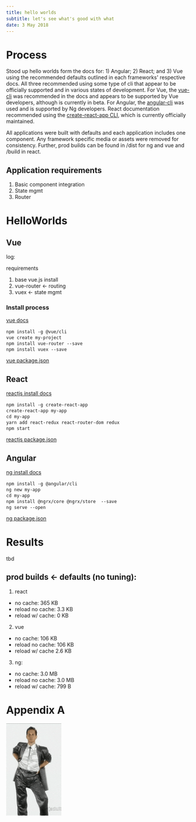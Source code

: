 ```yaml
---
title: hello worlds
subtitle: let's see what's good with what
date: 3 May 2018
---
```


# Process
Stood up hello worlds form the docs for: 1) Angular; 2) React; and 3) Vue using the recommended defaults outlined in each frameworks' respective docs. All three recommended using some type of cli that appear to be officially supported and in various states of development. For Vue, the [vue-cli](https://github.com/vuejs/vue-cli) was recommended in the docs and appears to be supported by Vue developers, although is currently in beta. For Angular, the [angular-cli](https://github.com/angular/angular-cli) was used and is supported by Ng developers. React documentation recommended using the [create-react-app CLI](https://github.com/angular/angular-cli), which is currently officially maintained.

All applications were built with defaults and each application includes one component. Any framework specific media or assets were removed for consistency. Further, prod builds can be found in /dist for ng and vue and /build in react.

## Application requirements
1. Basic component integration
2. State mgmt
3. Router

# HelloWorlds

## Vue

log:

requirements
1. base vue.js install
2. vue-router <- routing
3. vuex <- state mgmt

### Install process
[vue docs](https://github.com/vuejs/vue-cli)

```
npm install -g @vue/cli
vue create my-project
npm install vue-router --save
npm install vuex --save
```
[vue package.json](./vue/vue-hello/package.json)

## React
[reactjs install docs](https://reactjs.org/docs/add-react-to-a-new-app.html)

```
npm install -g create-react-app
create-react-app my-app
cd my-app
yarn add react-redux react-router-dom redux
npm start
```

[reactjs package.json](./react/react-hello/package.json)

## Angular
[ng install docs](https://angular.io/guide/quickstart)

```
npm install -g @angular/cli
ng new my-app
cd my-app
npm install @ngrx/core @ngrx/store  --save
ng serve --open
```

[ng package.json](./ng/ng-hello/package.json)
# Results
tbd

## prod builds <- defaults (no tuning):
1. react
  - no cache: 365 KB
  - reload no cache: 3.3 KB
  - reload w/ cache: 0 KB
2. vue
  - no cache: 106 KB
  - reload no cache: 106 KB
  - reload w/ cache 2.6 KB
3. ng:
  - no cache: 3.0 MB
  - reload no cache: 3.0 MB
  - reload w/ cache: 799 B

# Appendix A
![results](./shared-assets/user-guide.gif)

